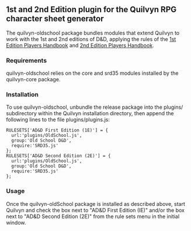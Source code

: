 ## 1st and 2nd Edition plugin for the Quilvyn RPG character sheet generator

The quilvyn-oldschool package bundles modules that extend Quilvyn to work
with the 1st and 2nd editions of D&D, applying the rules of the
<a href="https://www.drivethrurpg.com/product/17003/Players-Handbook-1e">1st
Edition Players Handbook</a> and
<a href="https://www.drivethrurpg.com/product/16868/Players-Handbook-Revised-2e">2nd
Edition Players Handbook</a>.

### Requirements

quilvyn-oldschool relies on the core and srd35 modules installed by the
quilvyn-core package.

### Installation

To use quilvyn-oldschool, unbundle the release package into the plugins/
subdirectory within the Quilvyn installation directory, then append the
following lines to the file plugins/plugins.js:

    RULESETS['AD&D First Edition (1E)'] = {
      url:'plugins/OldSchool.js',
      group:'Old School D&D',
      require:'SRD35.js'
    };
    RULESETS['AD&D Second Edition (2E)'] = {
      url:'plugins/OldSchool.js',
      group:'Old School D&D',
      require:'SRD35.js'
    };

### Usage

Once the quilvyn-oldSchool package is installed as described above, start
Quilvyn and check the box next to "AD&D First Edition (IE)" and/or the box
next to "AD&D Second Edition (2E)" from the rule sets menu in the initial
window.
